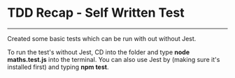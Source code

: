 # TDD Recap - Self Written Test 

---

Created some basic tests which can be run with out without Jest. 

To run the test's without Jest, CD into the folder and type **node maths.test.js** into the terminal.
You can also use Jest by (making sure it's installed first) and typing **npm test**.
